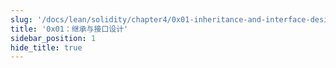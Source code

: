 ```yaml
---
slug: '/docs/lean/solidity/chapter4/0x01-inheritance-and-interface-design'
title: '0x01：继承与接口设计'
sidebar_position: 1
hide_title: true
---
```


